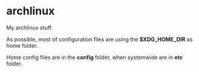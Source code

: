 archlinux
==========

My archlinux stuff.

As possible, most of configuration files are using the **$XDG_HOME_DIR** as home folder. 

Home config files are in the **config** folder, when systemwide are in **etc** folder.


